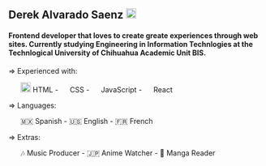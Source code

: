 ## Derek Alvarado Saenz <img src="https://github.githubassets.com/images/icons/emoji/unicode/1f363.png" width="20px"/>

#### Frontend developer that loves to create greate experiences through web sites. Currently studying Engineering in Information Technlogies at the Technlogical University of Chihuahua Academic Unit BIS.

<div>
=> Experienced with:
 <ul>
 <img src="https://upload.wikimedia.org/wikipedia/commons/thumb/6/61/HTML5_logo_and_wordmark.svg/1024px-HTML5_logo_and_wordmark.svg.png" width="20px"/> HTML - 
 <img src="https://upload.wikimedia.org/wikipedia/commons/thumb/d/d5/CSS3_logo_and_wordmark.svg/250px-CSS3_logo_and_wordmark.svg.png" width="15px"/> CSS - 
 <img src="https://upload.wikimedia.org/wikipedia/commons/thumb/9/99/Unofficial_JavaScript_logo_2.svg/1200px-Unofficial_JavaScript_logo_2.svg.png" width="15px"/>    JavaScript - 
 <img src="https://upload.wikimedia.org/wikipedia/commons/thumb/4/47/React.svg/800px-React.svg.png" width="15px"/> React
  </ul>
</div>

<div>
=> Languages:
 <ul>
 🇲🇽 Spanish - 
 🇺🇸 English - 
 🇫🇷 French 
 </ul>
</div>

<div>
=> Extras:
<ul>
 🎶 Music Producer - 🇯🇵 Anime Watcher - 💫 Manga Reader
  </ul>
</div>

<!--
<div>
Experience with:
<ul>
 <li><img src="https://upload.wikimedia.org/wikipedia/commons/thumb/6/61/HTML5_logo_and_wordmark.svg/1024px-HTML5_logo_and_wordmark.svg.png" width="20px"/> HTML</li>
 <li><img src="https://upload.wikimedia.org/wikipedia/commons/thumb/d/d5/CSS3_logo_and_wordmark.svg/250px-CSS3_logo_and_wordmark.svg.png" width="20px"/> CSS</li>
 <li><img src="https://upload.wikimedia.org/wikipedia/commons/thumb/9/99/Unofficial_JavaScript_logo_2.svg/1200px-Unofficial_JavaScript_logo_2.svg.png" width="20px"/> JavaScript</li>
 <li><img src="https://upload.wikimedia.org/wikipedia/commons/thumb/4/47/React.svg/800px-React.svg.png" width="20px"/> React</li>
</ul>
</div>
 
<div>
Languages:
<ul>
<li>🇲🇽 Spanish</li>
<li>🇺🇸 English</li>
<li>🇫🇷 French</li>
<ul/>
</div>

"Right now, my main focus is to strengthen my web development skills by designing and developing personal projects to better the skills that I am interested in the most"
Extras:
  <ul>
   <li>Favorite Anime</li>
   <li>Favorite</li>
   <li>🇫🇷 French</li>
  <ul/>

**Derek069/Derek069** is a ✨ _special_ ✨ repository because its `README.md` (this file) appears on your GitHub profile.

Here are some ideas to get you started:

- 🔭 I’m currently working on ...
- 🌱 I’m currently learning ...
- 👯 I’m looking to collaborate on ...
- 🤔 I’m looking for help with ...
- 💬 Ask me about ...
- 📫 How to reach me: ...
- 😄 Pronouns: ...
- ⚡ Fun fact: ...
-->
